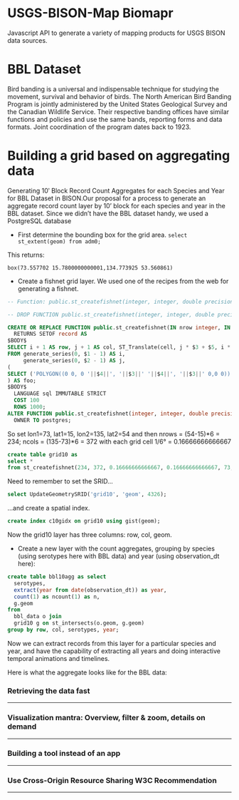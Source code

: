 # USGS-BISON-Map Biomapr
Javascript API to generate a variety of mapping products for USGS BISON data sources.
# BBL Dataset
Bird banding is a universal and indispensable technique for studying the movement, survival and behavior of birds. The North American Bird Banding Program is jointly administered by the United States Geological Survey and the Canadian Wildlife Service. Their respective banding offices have similar functions and policies and use the same bands, reporting forms and data formats. Joint coordination of the program dates back to 1923.
# Building a grid based on aggregating data
Generating 10ʹ Block Record Count Aggregates for each Species and Year for BBL Dataset in BISON.Our proposal for a process to generate an aggregate record count layer by 10’ block for each species and year in the BBL dataset.
Since we didn’t have the BBL dataset handy, we used a PostgreSQL database 

* First determine the bounding box for the grid area.
`select st_extent(geom) from adm0;`

This returns:

`box(73.557702 15.7800000000001,134.773925 53.560861)`
* Create a fishnet grid layer. We used one of the recipes from the web for generating a fishnet. 

```sql
-- Function: public.st_createfishnet(integer, integer, double precision, double precision, double precision, double precision)

-- DROP FUNCTION public.st_createfishnet(integer, integer, double precision, double precision, double precision, double precision);

CREATE OR REPLACE FUNCTION public.st_createfishnet(IN nrow integer, IN ncol integer, IN xsize double precision, IN ysize double precision, IN x0 double precision DEFAULT 0, IN y0 double precision DEFAULT 0, OUT "row" integer, OUT col integer, OUT geom geometry)
  RETURNS SETOF record AS
$BODY$
SELECT i + 1 AS row, j + 1 AS col, ST_Translate(cell, j * $3 + $5, i * $4 + $6) AS geom
FROM generate_series(0, $1 - 1) AS i,
     generate_series(0, $2 - 1) AS j,
(
SELECT ('POLYGON((0 0, 0 '||$4||', '||$3||' '||$4||', '||$3||' 0,0 0))')::geometry AS cell
) AS foo;
$BODY$
  LANGUAGE sql IMMUTABLE STRICT
  COST 100
  ROWS 1000;
ALTER FUNCTION public.st_createfishnet(integer, integer, double precision, double precision, double precision, double precision)
  OWNER TO postgres;
```
So set lon1=73, lat1=15, lon2=135, lat2=54 and then nrows = (54-15)*6 = 234; ncols = (135-73)*6 = 372 with each grid cell 1/6° = 0.16666666666667

```sql
create table grid10 as
select *
from st_createfishnet(234, 372, 0.16666666666667, 0.16666666666667, 73, 15);
```
Need to remember to set the SRID…
```sql
select UpdateGeometrySRID('grid10', 'geom', 4326);
```
…and create a spatial index.

```sql
create index c10gidx on grid10 using gist(geom);
```
Now the grid10 layer has three columns: row, col, geom.

* Create a new layer with the count aggregates, grouping by species (using serotypes here with BBL data) and year (using observation_dt here):

```sql
create table bbl10agg as select
  serotypes,
  extract(year from date(observation_dt)) as year,
  count(1) as ncount(1) as n,
  g.geom
from
  bbl_data o join
  grid10 g on st_intersects(o.geom, g.geom)
group by row, col, serotypes, year;
```
Now we can extract records from this layer for a particular species and year, and have the capability of extracting all years and doing interactive temporal animations and timelines.

Here is what the aggregate looks like for the BBL data:



### Retrieving the data fast
***

### Visualization mantra: Overview, filter & zoom, details on demand
***

### Building a tool instead of an app
***

### Use Cross-Origin Resource Sharing W3C Recommendation
***

